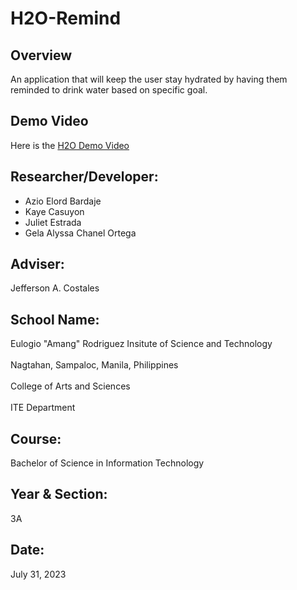 # H2O-Remind



## Overview
An application that will keep the user stay hydrated by having them reminded to drink water based on specific goal.


## Demo Video
Here is the
[H2O Demo Video](https://drive.google.com/file/d/1h85f2FTU7KrRKcLfqcU0TxsmpbjGf6IP/view?fbclid=IwAR0Q_u9oceODJJNmV77efBf47taZ9oWmvytC9T-LCw0YPPSNtLYi6SehLjA)
## Researcher/Developer:
- Azio Elord Bardaje
- Kaye Casuyon
- Juliet Estrada
- Gela Alyssa Chanel Ortega
## Adviser:
Jefferson A. Costales
## School Name:
Eulogio "Amang" Rodriguez Insitute of Science and Technology<br>
<br>
Nagtahan, Sampaloc, Manila, Philippines<br>
<br>
College of Arts and Sciences<br>
<br>
ITE Department
## Course:
Bachelor of Science in Information Technology
## Year & Section:
3A
## Date: 
July 31, 2023

